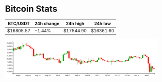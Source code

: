 # Bitcoin Stats

BTC/USDT|24h change|24h high|24h low|
|---|---|---|---|
|$16805.57|-1.44%|$17544.90|$16361.60|

<img src="./chart.svg">
